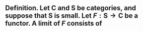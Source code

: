 **Definition.** Let $\mathsf{C}$ and $\mathsf{S}$ be categories, and suppose that $\mathsf{S}$ is small. Let $F:\mathsf{S}\to \mathsf{C}$ be a functor. A **limit** of $F$ consists of
- 